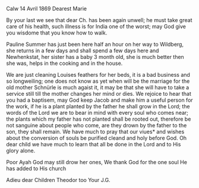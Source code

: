  Calw 14 Avril 1869
Dearest Marie

By your last we see that dear Ch. has been again unwell; he must take great care of his health, such illness is for India one of the worst; may God give you wisdome that you know how to walk.

Pauline Summer has just been here half an hour on her way to Wildberg, she returns in a few days and shall spend a few days here and Newhenkstat, her sister has a baby 3 month old, she is much better then she was, helps in the cooking and in the house.

We are just cleaning Louises feathers for her beds, it is a bad business and so longweiling; one does not know as yet when will be the marriage for the old mother Schnürle is much agaist it, it may be that she will have to take a service still till the mother changes her mind or dies. 
We rejoice to hear that you had a baptisem, may God keep Jacob and make him a useful person for the work, if he is a plant planted by the father he shall grow in the Lord; the words of the Lord we are to bear in mind with every soul who comes near; the plants which my father has not planted shall be rooted out, therefore be not sanguine about people who come, are they drown by the father to the son, they shall remain. We have much to pray that our viues* and wishes about the conversion of souls be purified cleand and holy before God. Oh dear child we have much to learn that all be done in the Lord and to His glory alone.

Poor Ayah God may still drow her ones, We thank God for the one soul He has added to His church

Adieu dear Children Theodor too
 Your J.G.
